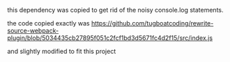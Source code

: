 this dependency was copied to get rid of the noisy console.log statements.

the code copied exactly was
https://github.com/tugboatcoding/rewrite-source-webpack-plugin/blob/5034435cb27895f051c2fcf1bd3d5671fc4d2f15/src/index.js

and slightly modified to fit this project
